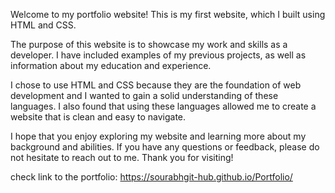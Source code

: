 Welcome to my portfolio website! This is my first website, which I built using HTML and CSS.

The purpose of this website is to showcase my work and skills as a developer. I have included examples of my previous projects, as well as information about my education and experience.

I chose to use HTML and CSS because they are the foundation of web development and I wanted to gain a solid understanding of these languages. I also found that using these languages allowed me to create a website that is clean and easy to navigate.

I hope that you enjoy exploring my website and learning more about my background and abilities. If you have any questions or feedback, please do not hesitate to reach out to me. Thank you for visiting!


check link to the portfolio: https://sourabhgit-hub.github.io/Portfolio/
